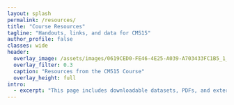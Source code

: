 ```yaml
---
layout: splash
permalink: /resources/
title: "Course Resources"
tagline: "Handouts, links, and data for CM515"
author_profile: false
classes: wide
header:
  overlay_image: /assets/images/0619CED0-FE46-4E25-A039-A703433FC1B5_1_105_c.jpeg
  overlay_filter: 0.3
  caption: "Resources from the CM515 Course"
  overlay_height: full
intro:
  - excerpt: "This page includes downloadable datasets, PDFs, and external tools to support CM515 students."
---
```



